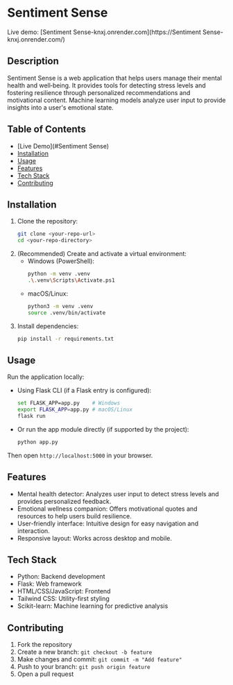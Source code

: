 # Sentiment Sense

Live demo: [Sentiment Sense-knxj.onrender.com](https://Sentiment Sense-knxj.onrender.com/)

## Description

Sentiment Sense is a web application that helps users manage their mental health and well‑being. It provides tools for detecting stress levels and fostering resilience through personalized recommendations and motivational content. Machine learning models analyze user input to provide insights into a user's emotional state.

## Table of Contents

- [Live Demo](#Sentiment Sense)
- [Installation](#installation)
- [Usage](#usage)
- [Features](#features)
- [Tech Stack](#tech-stack)
- [Contributing](#contributing)

## Installation

1. Clone the repository:
   ```bash
   git clone <your-repo-url>
   cd <your-repo-directory>
   ```
2. (Recommended) Create and activate a virtual environment:
   - Windows (PowerShell):
     ```bash
     python -m venv .venv
     .\.venv\Scripts\Activate.ps1
     ```
   - macOS/Linux:
     ```bash
     python3 -m venv .venv
     source .venv/bin/activate
     ```
3. Install dependencies:
   ```bash
   pip install -r requirements.txt
   ```

## Usage

Run the application locally:

- Using Flask CLI (if a Flask entry is configured):

  ```bash
  set FLASK_APP=app.py    # Windows
  export FLASK_APP=app.py # macOS/Linux
  flask run
  ```

- Or run the app module directly (if supported by the project):
  ```bash
  python app.py
  ```

Then open `http://localhost:5000` in your browser.

## Features

- Mental health detector: Analyzes user input to detect stress levels and provides personalized feedback.
- Emotional wellness companion: Offers motivational quotes and resources to help users build resilience.
- User-friendly interface: Intuitive design for easy navigation and interaction.
- Responsive layout: Works across desktop and mobile.

## Tech Stack

- Python: Backend development
- Flask: Web framework
- HTML/CSS/JavaScript: Frontend
- Tailwind CSS: Utility-first styling
- Scikit-learn: Machine learning for predictive analysis

## Contributing

1. Fork the repository
2. Create a new branch: `git checkout -b feature`
3. Make changes and commit: `git commit -m "Add feature"`
4. Push to your branch: `git push origin feature`
5. Open a pull request
